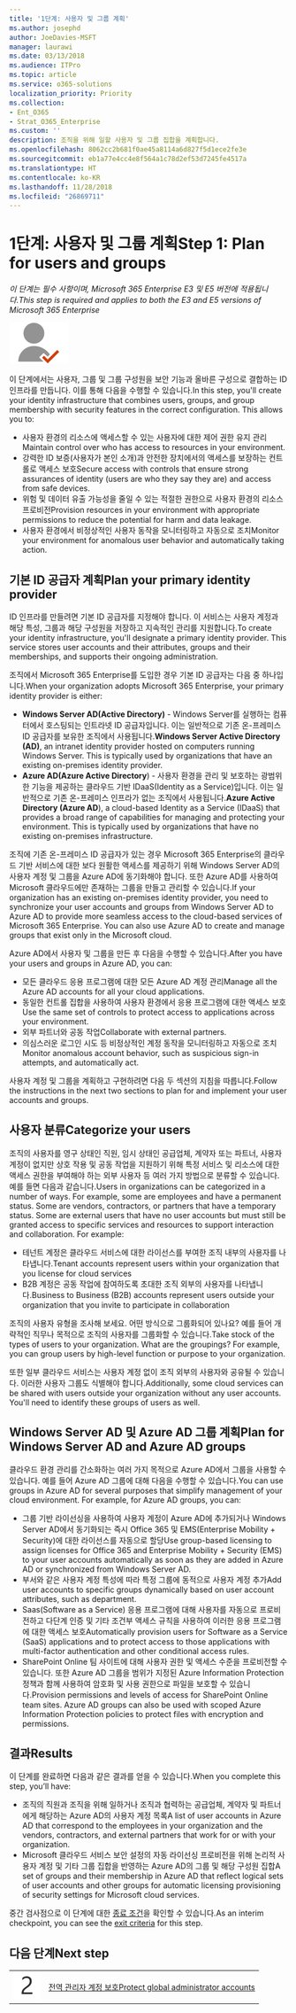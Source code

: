 ```yaml
---
title: '1단계: 사용자 및 그룹 계획'
ms.author: josephd
author: JoeDavies-MSFT
manager: laurawi
ms.date: 03/13/2018
ms.audience: ITPro
ms.topic: article
ms.service: o365-solutions
localization_priority: Priority
ms.collection:
- Ent_O365
- Strat_O365_Enterprise
ms.custom: ''
description: 조직을 위해 일할 사용자 및 그룹 집합을 계획합니다.
ms.openlocfilehash: 8062cc2b681f0ae45a8114a6d827f5d1ece2fe3e
ms.sourcegitcommit: eb1a77e4cc4e8f564a1c78d2ef53d7245fe4517a
ms.translationtype: HT
ms.contentlocale: ko-KR
ms.lasthandoff: 11/28/2018
ms.locfileid: "26869711"
---
```

# <a name="step-1-plan-for-users-and-groups"></a><span data-ttu-id="8decb-103">1단계: 사용자 및 그룹 계획</span><span class="sxs-lookup"><span data-stu-id="8decb-103">Step 1: Plan for users and groups</span></span>

<span data-ttu-id="8decb-104">*이 단계는 필수 사항이며, Microsoft 365 Enterprise E3 및 E5 버전에 적용됩니다.*</span><span class="sxs-lookup"><span data-stu-id="8decb-104">*This step is required and applies to both the E3 and E5 versions of Microsoft 365 Enterprise*</span></span>

![](./media/deploy-foundation-infrastructure/identity_icon-small.png)

<span data-ttu-id="8decb-p101">이 단계에서는 사용자, 그룹 및 그룹 구성원을 보안 기능과 올바른 구성으로 결합하는 ID 인프라를 만듭니다. 이를 통해 다음을 수행할 수 있습니다.</span><span class="sxs-lookup"><span data-stu-id="8decb-p101">In this step, you'll create your identity infrastructure that combines users, groups, and group membership with security features in the correct configuration. This allows you to:</span></span>

- <span data-ttu-id="8decb-107">사용자 환경의 리소스에 액세스할 수 있는 사용자에 대한 제어 권한 유지 관리</span><span class="sxs-lookup"><span data-stu-id="8decb-107">Maintain control over who has access to resources in your environment.</span></span>
- <span data-ttu-id="8decb-108">강력한 ID 보증(사용자가 본인 소개)과 안전한 장치에서의 액세스를 보장하는 컨트롤로 액세스 보호</span><span class="sxs-lookup"><span data-stu-id="8decb-108">Secure access with controls that ensure strong assurances of identity (users are who they say they are) and access from safe devices.</span></span>
- <span data-ttu-id="8decb-109">위험 및 데이터 유출 가능성을 줄일 수 있는 적절한 권한으로 사용자 환경의 리소스 프로비전</span><span class="sxs-lookup"><span data-stu-id="8decb-109">Provision resources in your environment with appropriate permissions to reduce the potential for harm and data leakage.</span></span> 
- <span data-ttu-id="8decb-110">사용자 환경에서 비정상적인 사용자 동작을 모니터링하고 자동으로 조치</span><span class="sxs-lookup"><span data-stu-id="8decb-110">Monitor your environment for anomalous user behavior and automatically taking action.</span></span>

## <a name="plan-your-primary-identity-provider"></a><span data-ttu-id="8decb-111">기본 ID 공급자 계획</span><span class="sxs-lookup"><span data-stu-id="8decb-111">Plan your primary identity provider</span></span>

<span data-ttu-id="8decb-p102">ID 인프라를 만들려면 기본 ID 공급자를 지정해야 합니다. 이 서비스는 사용자 계정과 해당 특성, 그룹과 해당 구성원을 저장하고 지속적인 관리를 지원합니다.</span><span class="sxs-lookup"><span data-stu-id="8decb-p102">To create your identity infrastructure, you'll designate a primary identity provider. This service stores user accounts and their attributes, groups and their memberships, and supports their ongoing administration.</span></span>

<span data-ttu-id="8decb-114">조직에서 Microsoft 365 Enterprise를 도입한 경우 기본 ID 공급자는 다음 중 하나입니다.</span><span class="sxs-lookup"><span data-stu-id="8decb-114">When your organization adopts Microsoft 365 Enterprise, your primary identity provider is either:</span></span>

- <span data-ttu-id="8decb-p103">**Windows Server AD(Active Directory)** - Windows Server를 실행하는 컴퓨터에서 호스팅되는 인트라넷 ID 공급자입니다. 이는 일반적으로 기존 온-프레미스 ID 공급자를 보유한 조직에서 사용됩니다.</span><span class="sxs-lookup"><span data-stu-id="8decb-p103">**Windows Server Active Directory (AD)**, an intranet identity provider hosted on computers running Windows Server. This is typically used by organizations that have an existing on-premises identity provider.</span></span>
- <span data-ttu-id="8decb-p104">**Azure AD(Azure Active Directory**) - 사용자 환경을 관리 및 보호하는 광범위한 기능을 제공하는 클라우드 기반 IDaaS(Identity as a Service)입니다. 이는 일반적으로 기존 온-프레미스 인프라가 없는 조직에서 사용됩니다.</span><span class="sxs-lookup"><span data-stu-id="8decb-p104">**Azure Active Directory (Azure AD**), a cloud-based Identity as a Service (IDaaS) that provides a broad range of capabilities for managing and protecting your environment. This is typically used by organizations that have no existing on-premises infrastructure.</span></span>

<span data-ttu-id="8decb-p105">조직에 기존 온-프레미스 ID 공급자가 있는 경우 Microsoft 365 Enterprise의 클라우드 기반 서비스에 대한 보다 원활한 액세스를 제공하기 위해 Windows Server AD의 사용자 계정 및 그룹을 Azure AD에 동기화해야 합니다. 또한 Azure AD를 사용하여 Microsoft 클라우드에만 존재하는 그룹을 만들고 관리할 수 있습니다.</span><span class="sxs-lookup"><span data-stu-id="8decb-p105">If your organization has an existing on-premises identity provider, you need to synchronize your user accounts and groups from Windows Server AD to Azure AD to provide more seamless access to the cloud-based services of Microsoft 365 Enterprise. You can also use Azure AD to create and manage groups that exist only in the Microsoft cloud.</span></span>

<span data-ttu-id="8decb-121">Azure AD에서 사용자 및 그룹을 만든 후 다음을 수행할 수 있습니다.</span><span class="sxs-lookup"><span data-stu-id="8decb-121">After you have your users and groups in Azure AD, you can:</span></span>

- <span data-ttu-id="8decb-122">모든 클라우드 응용 프로그램에 대한 모든 Azure AD 계정 관리</span><span class="sxs-lookup"><span data-stu-id="8decb-122">Manage all the Azure AD accounts for all your cloud applications.</span></span> 
- <span data-ttu-id="8decb-123">동일한 컨트롤 집합을 사용하여 사용자 환경에서 응용 프로그램에 대한 액세스 보호</span><span class="sxs-lookup"><span data-stu-id="8decb-123">Use the same set of controls to protect access to applications across your environment.</span></span>
- <span data-ttu-id="8decb-124">외부 파트너와 공동 작업</span><span class="sxs-lookup"><span data-stu-id="8decb-124">Collaborate with external partners.</span></span>
- <span data-ttu-id="8decb-125">의심스러운 로그인 시도 등 비정상적인 계정 동작을 모니터링하고 자동으로 조치</span><span class="sxs-lookup"><span data-stu-id="8decb-125">Monitor anomalous account behavior, such as suspicious sign-in attempts, and automatically act.</span></span>

<span data-ttu-id="8decb-126">사용자 계정 및 그룹을 계획하고 구현하려면 다음 두 섹션의 지침을 따릅니다.</span><span class="sxs-lookup"><span data-stu-id="8decb-126">Follow the instructions in the next two sections to plan for and implement your user accounts and groups.</span></span>

## <a name="categorize-your-users"></a><span data-ttu-id="8decb-127">사용자 분류</span><span class="sxs-lookup"><span data-stu-id="8decb-127">Categorize your users</span></span>
<span data-ttu-id="8decb-p106">조직의 사용자를 영구 상태인 직원, 임시 상태인 공급업체, 계약자 또는 파트너, 사용자 계정이 없지만 상호 작용 및 공동 작업을 지원하기 위해 특정 서비스 및 리소스에 대한 액세스 권한을 부여해야 하는 외부 사용자 등 여러 가지 방법으로 분류할 수 있습니다. 예를 들면 다음과 같습니다.</span><span class="sxs-lookup"><span data-stu-id="8decb-p106">Users in organizations can be categorized in a number of ways. For example, some are employees and have a permanent status. Some are vendors, contractors, or partners that have a temporary status. Some are external users that have no user accounts but must still be granted access to specific services and resources to support interaction and collaboration. For example:</span></span>

- <span data-ttu-id="8decb-133">테넌트 계정은 클라우드 서비스에 대한 라이선스를 부여한 조직 내부의 사용자를 나타냅니다.</span><span class="sxs-lookup"><span data-stu-id="8decb-133">Tenant accounts represent users within your organization that you license for cloud services</span></span>
- <span data-ttu-id="8decb-134">B2B 계정은 공동 작업에 참여하도록 초대한 조직 외부의 사용자를 나타냅니다.</span><span class="sxs-lookup"><span data-stu-id="8decb-134">Business to Business (B2B) accounts represent users outside your organization that you invite to participate in collaboration</span></span>

<span data-ttu-id="8decb-p107">조직의 사용자 유형을 조사해 보세요. 어떤 방식으로 그룹화되어 있나요? 예를 들어 개략적인 직무나 목적으로 조직의 사용자를 그룹화할 수 있습니다.</span><span class="sxs-lookup"><span data-stu-id="8decb-p107">Take stock of the types of users to your organization. What are the groupings? For example, you can group users by high-level function or purpose to your organization.</span></span>

<span data-ttu-id="8decb-p108">또한 일부 클라우드 서비스는 사용자 계정 없이 조직 외부의 사용자와 공유될 수 있습니다. 이러한 사용자 그룹도 식별해야 합니다.</span><span class="sxs-lookup"><span data-stu-id="8decb-p108">Additionally, some cloud services can be shared with users outside your organization without any user accounts. You'll need to identify these groups of users as well.</span></span>

## <a name="plan-for-windows-server-ad-and-azure-ad-groups"></a><span data-ttu-id="8decb-140">Windows Server AD 및 Azure AD 그룹 계획</span><span class="sxs-lookup"><span data-stu-id="8decb-140">Plan for Windows Server AD and Azure AD groups</span></span>

<span data-ttu-id="8decb-p109">클라우드 환경 관리를 간소화하는 여러 가지 목적으로 Azure AD에서 그룹을 사용할 수 있습니다. 예를 들어 Azure AD 그룹에 대해 다음을 수행할 수 있습니다.</span><span class="sxs-lookup"><span data-stu-id="8decb-p109">You can use groups in Azure AD for several purposes that simplify management of your cloud environment. For example, for Azure AD groups, you can:</span></span>

- <span data-ttu-id="8decb-143">그룹 기반 라이선싱을 사용하여 사용자 계정이 Azure AD에 추가되거나 Windows Server AD에서 동기화되는 즉시 Office 365 및 EMS(Enterprise Mobility + Security)에 대한 라이선스를 자동으로 할당</span><span class="sxs-lookup"><span data-stu-id="8decb-143">Use group-based licensing to assign licenses for Office 365 and Enterprise Mobility + Security (EMS) to your user accounts automatically as soon as they are added in Azure AD or synchronized from Windows Server AD.</span></span> 
- <span data-ttu-id="8decb-144">부서와 같은 사용자 계정 특성에 따라 특정 그룹에 동적으로 사용자 계정 추가</span><span class="sxs-lookup"><span data-stu-id="8decb-144">Add user accounts to specific groups dynamically based on user account attributes, such as department.</span></span>  
- <span data-ttu-id="8decb-145">Saas(Software as a Service) 응용 프로그램에 대해 사용자를 자동으로 프로비전하고 다단계 인증 및 기타 조건부 액세스 규칙을 사용하여 이러한 응용 프로그램에 대한 액세스 보호</span><span class="sxs-lookup"><span data-stu-id="8decb-145">Automatically provision users for Software as a Service (SaaS) applications and to protect access to those applications with multi-factor authentication and other conditional access rules.</span></span>
- <span data-ttu-id="8decb-p110">SharePoint Online 팀 사이트에 대해 사용자 권한 및 액세스 수준을 프로비전할 수 있습니다. 또한 Azure AD 그룹을 범위가 지정된 Azure Information Protection 정책과 함께 사용하여 암호화 및 사용 권한으로 파일을 보호할 수 있습니다.</span><span class="sxs-lookup"><span data-stu-id="8decb-p110">Provision permissions and levels of access for SharePoint Online team sites. Azure AD groups can also be used with scoped Azure Information Protection policies to protect files with encryption and permissions.</span></span> 

## <a name="results"></a><span data-ttu-id="8decb-148">결과</span><span class="sxs-lookup"><span data-stu-id="8decb-148">Results</span></span>

<span data-ttu-id="8decb-149">이 단계를 완료하면 다음과 같은 결과를 얻을 수 있습니다.</span><span class="sxs-lookup"><span data-stu-id="8decb-149">When you complete this step, you’ll have:</span></span>

- <span data-ttu-id="8decb-150">조직의 직원과 조직을 위해 일하거나 조직과 협력하는 공급업체, 계약자 및 파트너에게 해당하는 Azure AD의 사용자 계정 목록</span><span class="sxs-lookup"><span data-stu-id="8decb-150">A list of user accounts in Azure AD that correspond to the employees in your organization and the vendors, contractors, and external partners that work for or with your organization.</span></span>
- <span data-ttu-id="8decb-151">Microsoft 클라우드 서비스 보안 설정의 자동 라이선싱 프로비전을 위해 논리적 사용자 계정 및 기타 그룹 집합을 반영하는 Azure AD의 그룹 및 해당 구성원 집합</span><span class="sxs-lookup"><span data-stu-id="8decb-151">A set of groups and their membership in Azure AD that reflect logical sets of user accounts and other groups for automatic licensing provisioning of security settings for Microsoft cloud services.</span></span>

<span data-ttu-id="8decb-152">중간 검사점으로 이 단계에 대한 [종료 조건](identity-exit-criteria.md#crit-identity-user-groups)을 확인할 수 있습니다.</span><span class="sxs-lookup"><span data-stu-id="8decb-152">As an interim checkpoint, you can see the [exit criteria](identity-exit-criteria.md#crit-identity-user-groups) for this step.</span></span>


## <a name="next-step"></a><span data-ttu-id="8decb-153">다음 단계</span><span class="sxs-lookup"><span data-stu-id="8decb-153">Next step</span></span>

|||
|:-------|:-----|
|![](./media/stepnumbers/Step2.png)| [<span data-ttu-id="8decb-154">전역 관리자 계정 보호</span><span class="sxs-lookup"><span data-stu-id="8decb-154">Protect global administrator accounts</span></span>](identity-designate-protect-admin-accounts.md) |

